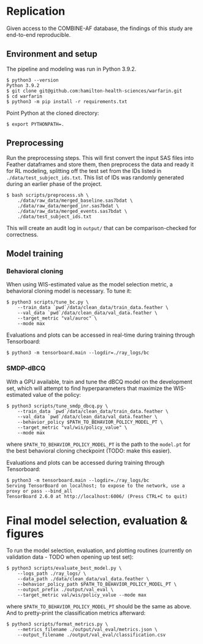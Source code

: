 # Replication

Given access to the COMBINE-AF database, the findings of this study are
end-to-end reproducible.

## Environment and setup

The pipeline and modeling was run in Python 3.9.2.

    $ python3 --version
    Python 3.9.2
    $ git clone git@github.com:hamilton-health-sciences/warfarin.git
    $ cd warfarin
    $ python3 -m pip install -r requirements.txt

Point Python at the cloned directory:

    $ export PYTHONPATH=.

## Preprocessing

Run the preprocessing steps. This will first convert the input SAS files into
Feather dataframes and store them, then preprocess the data and ready it for RL
modeling, splitting off the test set from the IDs listed in
`./data/test_subject_ids.txt`. This list of IDs was randomly generated during
an earlier phase of the project.

    $ bash scripts/preprocess.sh \
        ./data/raw_data/merged_baseline.sas7bdat \
        ./data/raw_data/merged_inr.sas7bdat \
        ./data/raw_data/merged_events.sas7bdat \
        ./data/test_subject_ids.txt

This will create an audit log in `output/` that can be comparison-checked for
correctness.

## Model training

### Behavioral cloning

When using WIS-estimated value as the model selection metric, a behavioral
cloning model is necessary. To tune it:

    $ python3 scripts/tune_bc.py \
        --train_data `pwd`/data/clean_data/train_data.feather \
        --val_data `pwd`/data/clean_data/val_data.feather \
        --target_metric "val/auroc" \
        --mode max

Evaluations and plots can be accessed in real-time during training through
Tensorboard:

    $ python3 -m tensorboard.main --logdir=./ray_logs/bc

### SMDP-dBCQ

With a GPU available, train and tune the dBCQ model on the development set,
which will attempt to find hyperparameters that maximize the WIS-estimated
value of the policy:

    $ python3 scripts/tune_smdp_dbcq.py \
        --train_data `pwd`/data/clean_data/train_data.feather \
        --val_data `pwd`/data/clean_data/val_data.feather \
        --behavior_policy $PATH_TO_BEHAVIOR_POLICY_MODEL_PT \
        --target_metric "val/wis/policy_value" \
        --mode max

where `$PATH_TO_BEHAVIOR_POLICY_MODEL_PT` is the path to the `model.pt` for the
best behavioral cloning checkpoint (TODO: make this easier).

Evaluations and plots can be accessed during training through Tensorboard:

    $ python3 -m tensorboard.main --logdir=./ray_logs/bc
    Serving TensorBoard on localhost; to expose to the network, use a proxy or pass --bind_all
    TensorBoard 2.6.0 at http://localhost:6006/ (Press CTRL+C to quit)

# Final model selection, evaluation & figures

To run the model selection, evaluation, and plotting routines (currently on
validation data - TODO when opening up test set):

    $ python3 scripts/evaluate_best_model.py \
        --logs_path ./ray_logs/ \
        --data_path ./data/clean_data/val_data.feather \
        --behavior_policy_path $PATH_TO_BEHAVIOR_POLICY_MODEL_PT \
        --output_prefix ./output/val_eval \
        --target_metric val/wis/policy_value --mode max

where `$PATH_TO_BEHAVIOR_POLICY_MODEL_PT` should be the same as above. And to
pretty-print the classification metrics afterward:

    $ python3 scripts/format_metrics.py \
        --metrics_filename ./output/val_eval/metrics.json \
        --output_filename ./output/val_eval/classification.csv
